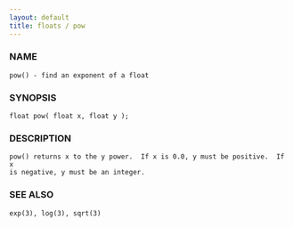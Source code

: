 ```yaml
---
layout: default
title: floats / pow
---
```


### NAME

    pow() - find an exponent of a float


### SYNOPSIS

    float pow( float x, float y );


### DESCRIPTION

    pow() returns x to the y power.  If x is 0.0, y must be positive.  If x
    is negative, y must be an integer.


### SEE ALSO

    exp(3), log(3), sqrt(3)

